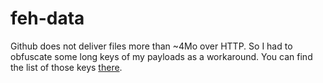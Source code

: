 # feh-data

Github does not deliver files more than ~4Mo over HTTP. So I had to obfuscate some long keys of my payloads as a workaround. You can find the list of those keys [there](https://github.com/matxx/feh-peeler/blob/main/utils/types/obfuscated-keys.ts).
